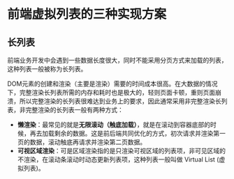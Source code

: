 # 前端虚拟列表的三种实现方案

## 长列表

前端业务开发中会遇到一些数据长度很大，同时不能采用分页方式来加载的列表，这种列表一般被称为长列表。

DOM元素的创建和渲染（主要是渲染）需要的时间成本很高。在大数据的情况下，完整渲染长列表所需的内存和耗时也是极大的，轻则页面卡顿，重则页面崩溃，所以完整渲染的长列表很难达到业务上的要求，因此通常采用非完整渲染长列表，非完整渲染的长列表一般有两种方式：

- **懒渲染**：最常见的就是**无限滚动（触底加载）**，就是在滚动到容器底部的时候，再去加载剩余的数据。这是前后端共同优化的方式，初次请求并渲染第一页的数据，滚动触底再请求并渲染第二页数据。
- **可视区域渲染**：可是区域渲染指的是只渲染可视区域的列表项，非可见区域的不渲染，在滚动条滚动时动态更新列表项，这种列表一般叫做 Virtual List (虚拟列表)。

